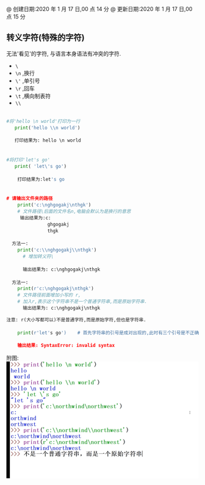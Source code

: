 @ 创建日期:2020 年 1 月 17 日,00 点 14 分
@ 更新日期:2020 年 1 月 17 日,00 点 15 分

## 转义字符(特殊的字符)

无法'看见'的字符,
与语言本身语法有冲突的字符.

- `\`
- `\n` ,换行
- `\'` ,单引号
- `\r` ,回车
- `\t` ,横向制表符
- `\\`

```py

#将'hello \n world'打印为一行
   print('hello \\n world')

   打印结果为: hello \n world


#将打印'let's go'
   print( 'let\'s go')

    打印结果为:let's go


# 请输出文件夹的路径
    print('c:\nghgogakj\nthgk')
    # 文件路径\后面的文件名n,电脑会默认为是换行的意思
     输出结果为:c:
               ghgogakj
               thgk

  方法一:
    print('c:\\nghgogakj\\nthgk')
      # 增加转义符\

      输出结果为: c:\nghgogakj\nthgk

  方法一:
    print(r'c:\nghgogakj\nthgk')
    # 文件路径前面增加小写的 r,
    # 加入r,表示这个字符串不是一个普通字符串,而是原始字符串.
      输出结果为: c:\nghgogakj\nthgk
```

```py
注意: r(大小写都可以)不是普通字符,而是原始字符,但也是字符串.

    print(r'let's go')    # 首先字符串的引号是成对出现的,此时有三个引号是不正确

    输出结果: SyntaxError: invalid syntax

```

附图:
![Alt text](./附件.png)
